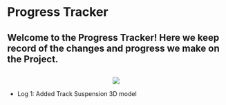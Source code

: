 # Progress Tracker

## Welcome to the Progress Tracker! Here we keep record of the changes and progress we make on the  Project.
## 

<div align="center">
  <a href="https://github.com/warp007x/Deus-Ex-Machina">
    <img src="https://monophy.com/media/4JpvyNYuyf0aI/monophy.gif">
  </a>
  
</div>

- Log 1: Added Track Suspension 3D model
